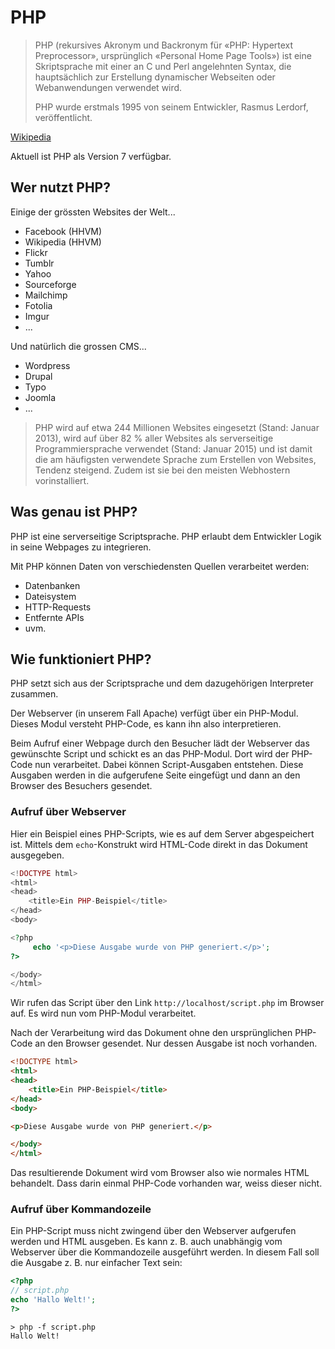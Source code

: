 # PHP

> PHP (rekursives Akronym und Backronym für «PHP: Hypertext Preprocessor», ursprünglich «Personal Home Page Tools») ist eine Skriptsprache mit einer an C und Perl angelehnten Syntax, die hauptsächlich zur Erstellung dynamischer Webseiten oder Webanwendungen verwendet wird.
> 
> PHP wurde erstmals 1995 von seinem Entwickler, Rasmus Lerdorf, veröffentlicht.

[Wikipedia](https://de.wikipedia.org/wiki/PHP)

Aktuell ist PHP als Version 7 verfügbar.

## Wer nutzt PHP?

Einige der grössten Websites der Welt...

* Facebook (HHVM)
* Wikipedia (HHVM)
* Flickr
* Tumblr
* Yahoo
* Sourceforge
* Mailchimp
* Fotolia
* Imgur
* ...

Und natürlich die grossen CMS...

* Wordpress
* Drupal
* Typo
* Joomla
* ...

> PHP wird auf etwa 244 Millionen Websites eingesetzt (Stand: Januar 2013), wird auf über 82 % aller Websites als serverseitige Programmiersprache verwendet (Stand: Januar 2015) und ist damit die am häufigsten verwendete Sprache zum Erstellen von Websites, Tendenz steigend. Zudem ist sie bei den meisten Webhostern vorinstalliert.

## Was genau ist PHP?

PHP ist eine serverseitige Scriptsprache. PHP erlaubt dem Entwickler Logik in seine Webpages zu integrieren. 

Mit PHP können Daten von verschiedensten Quellen verarbeitet werden:

* Datenbanken
* Dateisystem
* HTTP-Requests 
* Entfernte APIs
* uvm.

## Wie funktioniert PHP?

PHP setzt sich aus der Scriptsprache und dem dazugehörigen Interpreter zusammen.

Der Webserver (in unserem Fall Apache) verfügt über ein PHP-Modul. Dieses Modul versteht PHP-Code, es kann ihn also interpretieren.

Beim Aufruf einer Webpage durch den Besucher lädt der Webserver das gewünschte Script und schickt es an das PHP-Modul. Dort wird der PHP-Code nun verarbeitet. Dabei können Script-Ausgaben entstehen. Diese Ausgaben werden in die aufgerufene Seite eingefügt und dann an den Browser des Besuchers gesendet.

### Aufruf über Webserver

Hier ein Beispiel eines PHP-Scripts, wie es auf dem Server abgespeichert ist. Mittels dem `echo`-Konstrukt wird HTML-Code direkt in das Dokument ausgegeben.

```php
<!DOCTYPE html>
<html>
<head>
    <title>Ein PHP-Beispiel</title>
</head>
<body>

<?php
     echo '<p>Diese Ausgabe wurde von PHP generiert.</p>';
?>

</body>
</html>
```


Wir rufen das Script über den Link `http://localhost/script.php` im Browser auf. Es wird nun vom PHP-Modul verarbeitet.

Nach der Verarbeitung wird das Dokument ohne den ursprünglichen PHP-Code an den Browser gesendet. Nur dessen Ausgabe ist noch vorhanden.

```html
<!DOCTYPE html>
<html>
<head>
    <title>Ein PHP-Beispiel</title>
</head>
<body>

<p>Diese Ausgabe wurde von PHP generiert.</p>

</body>
</html>
```

Das resultierende Dokument wird vom Browser also wie normales HTML behandelt. Dass darin einmal PHP-Code vorhanden war, weiss dieser nicht.

### Aufruf über Kommandozeile

Ein PHP-Script muss nicht zwingend über den Webserver aufgerufen werden und HTML ausgeben. Es kann z. B. auch unabhängig vom Webserver über die Kommandozeile ausgeführt werden. In diesem Fall soll die Ausgabe z. B. nur einfacher Text sein:

```php
<?php
// script.php
echo 'Hallo Welt!';
?>
```

```
> php -f script.php
Hallo Welt!
```